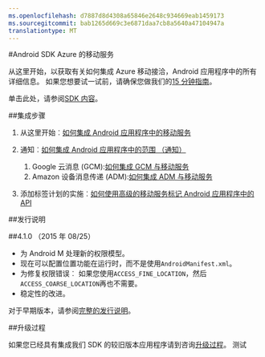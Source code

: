 ```yaml
---
ms.openlocfilehash: d7887d8d4308a65846e2648c934669eab1459173
ms.sourcegitcommit: bab1265d669c3e6871daa7cb8a5640a47104947a
translationtype: MT
---
```

<properties 
    pageTitle="Azure 移动接洽 Android SDK 集成" 
    description="最新的更新和 Android SDK Azure 移动服务的步骤"
    services="mobile-engagement" 
    documentationCenter="mobile" 
    authors="piyushjo" 
    manager="dwrede" 
    editor="" />

<tags 
    ms.service="mobile-engagement" 
    ms.workload="mobile" 
    ms.tgt_pltfrm="mobile-android" 
    ms.devlang="Java" 
    ms.topic="article" 
    ms.date="08/10/2015" 
    ms.author="piyushjo" />


#Android SDK Azure 的移动服务

从这里开始，以获取有关如何集成 Azure 移动接洽，Android 应用程序中的所有详细信息。 如果您想要试一试前，请确保您做我们的[15 分钟指南](mobile-engagement-android-get-started.md)。

单击此处，请参阅[SDK 内容](mobile-engagement-android-sdk-content.md)。

##集成步骤
1. 从这里开始︰[如何集成 Android 应用程序中的移动服务](mobile-engagement-android-integrate-engagement.md)

2. 通知︰[如何集成 Android 应用程序中的范围 （通知）](mobile-engagement-android-integrate-engagement-reach.md)
    1. Google 云消息 (GCM):[如何集成 GCM 与移动服务](mobile-engagement-android-gcm-integrate.md)
    2. Amazon 设备消息传递 (ADM):[如何集成 ADM 与移动服务](mobile-engagement-android-adm-integrate.md)

3. 添加标签计划的实施︰[如何使用高级的移动服务标记 Android 应用程序中的 API](mobile-engagement-android-use-engagement-api.md)


##发行说明

##4.1.0 （2015 年 08/25）

- 为 Android M 处理新的权限模型。
- 现在可以配置位置功能在运行时，而不是使用`AndroidManifest.xml`。
- 为修复权限错误︰ 如果您使用`ACCESS_FINE_LOCATION`，然后`ACCESS_COARSE_LOCATION`再也不需要。
- 稳定性的改进。

对于早期版本，请参阅[完整的发行说明](mobile-engagement-android-release-notes.md)。

##升级过程

如果您已经具有集成我们 SDK 的较旧版本应用程序请到咨询[升级过程](mobile-engagement-android-upgrade-procedure.md)。
测试
